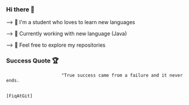 ### Hi there 👋

--> 🏮 I'm a student who loves to learn new languages

--> 🏮 Currently working with new language (Java)

--> 🏮 Feel free to explore my repositories

### Success Quote 🏆

                         "True success came from a failure and it never ends. 

                                                                   [FiqAtGit]
